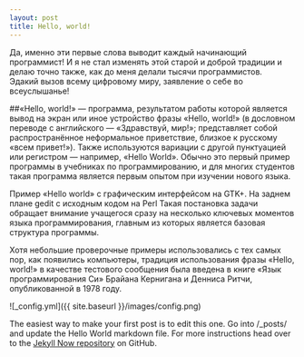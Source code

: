 ```yaml
---
layout: post
title: Hello, world!
---
```

Да, именно эти первые слова выводит каждый начинающий программист!
И я не стал изменять этой старой и доброй традиции и делаю точно также, 
как до меня делали тысячи программистов.   
Эдакий вызов всему цифровому миру, заявление о себе во всеуслышанье! 


##«Hello, world!» 
— программа, результатом работы которой является вывод на экран или иное устройство фразы «Hello, world!» (в дословном переводе с английского — «Здравствуй, мир!»; представляет собой распространённое неформальное приветствие, близкое к русскому «всем привет!»). Также используются вариации с другой пунктуацией или регистром — например, «Hello World». Обычно это первый пример программы в учебниках по программированию, и для многих студентов такая программа является первым опытом при изучении нового языка.


Пример «Hello world» с графическим интерфейсом на GTK+. На заднем плане gedit с исходным кодом на Perl
Такая постановка задачи обращает внимание учащегося сразу на несколько ключевых моментов языка программирования, главным из которых является базовая структура программы.

Хотя небольшие проверочные примеры использовались с тех самых пор, как появились компьютеры, традиция использования фразы «Hello, world!» в качестве тестового сообщения была введена в книге «Язык программирования Си» Брайана Кернигана и Денниса Ритчи, опубликованной в 1978 году.



![_config.yml]({{ site.baseurl }}/images/config.png)

The easiest way to make your first post is to edit this one. Go into /_posts/ and update the Hello World markdown file. For more instructions head over to the [Jekyll Now repository](https://github.com/barryclark/jekyll-now) on GitHub.
